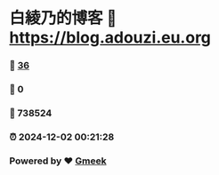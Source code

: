 # 白綾乃的博客 :link: https://blog.adouzi.eu.org 
### :page_facing_up: [36](https://blog.adouzi.eu.org/tag.html) 
### :speech_balloon: 0 
### :hibiscus: 738524 
### :alarm_clock: 2024-12-02 00:21:28 
### Powered by :heart: [Gmeek](https://github.com/Meekdai/Gmeek)
